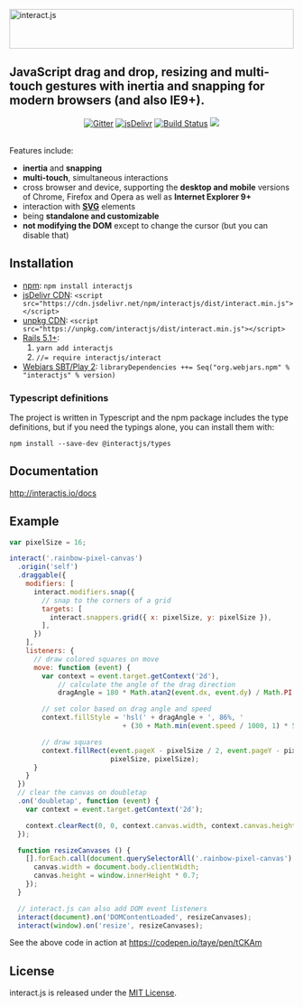 <a href="http://interactjs.io"><img alt="interact.js" src="https://c4d6f7d727e094887e93-4ea74b676357550bd514a6a5b344c625.ssl.cf2.rackcdn.com/ijs-solid.svg" height="70px" width="100%"></a>

<h2>
  JavaScript drag and drop, resizing and multi-touch gestures with inertia and snapping for modern browsers (and also IE9+).
</h2>

<div align="center">
<a href="https://gitter.im/taye/interact.js"><img src="https://badges.gitter.im/Join%20Chat.svg" alt="Gitter"></a>
<a href="https://www.jsdelivr.com/package/npm/interactjs"><img src="https://data.jsdelivr.com/v1/package/npm/interactjs/badge" alt="jsDelivr"></a>
<a href="https://travis-ci.org/taye/interact.js"><img src="https://travis-ci.org/taye/interact.js.svg?branch=master" alt="Build Status"></a>
<a href="https://codeclimate.com/github/taye/interact.js/test_coverage"><img src="https://api.codeclimate.com/v1/badges/0168aeaeed781a949088/test_coverage" /></a>
</div>
<br>

Features include:

 - **inertia** and **snapping**
 - **multi-touch**, simultaneous interactions
 - cross browser and device, supporting the **desktop and mobile** versions of
   Chrome, Firefox and Opera as well as **Internet Explorer 9+**
 - interaction with [**SVG**](http://interactjs.io/#use_in_svg_files) elements
 - being **standalone and customizable**
 - **not modifying the DOM** except to change the cursor (but you can disable
   that)

Installation
------------

* [npm](https://www.npmjs.org/): `npm install interactjs`
* [jsDelivr CDN](https://cdn.jsdelivr.net/npm/interactjs/): `<script src="https://cdn.jsdelivr.net/npm/interactjs/dist/interact.min.js"></script>`
* [unpkg CDN](https://unpkg.com/interactjs/): `<script src="https://unpkg.com/interactjs/dist/interact.min.js"></script>`
* [Rails 5.1+](https://rubyonrails.org/):
  1. `yarn add interactjs`
  2. `//= require interactjs/interact`
* [Webjars SBT/Play 2](https://www.webjars.org/): `libraryDependencies ++= Seq("org.webjars.npm" % "interactjs" % version)`

### Typescript definitions

The project is written in Typescript and the npm package includes the type
definitions, but if you need the typings alone, you can install them with:

```
npm install --save-dev @interactjs/types
```

Documentation
-------------

http://interactjs.io/docs

Example
-------

```javascript
var pixelSize = 16;

interact('.rainbow-pixel-canvas')
  .origin('self')
  .draggable({
    modifiers: [
      interact.modifiers.snap({
        // snap to the corners of a grid
        targets: [
          interact.snappers.grid({ x: pixelSize, y: pixelSize }),
        ],
      })
    ],
    listeners: {
      // draw colored squares on move
      move: function (event) {
        var context = event.target.getContext('2d'),
            // calculate the angle of the drag direction
            dragAngle = 180 * Math.atan2(event.dx, event.dy) / Math.PI;

        // set color based on drag angle and speed
        context.fillStyle = 'hsl(' + dragAngle + ', 86%, '
                            + (30 + Math.min(event.speed / 1000, 1) * 50) + '%)';

        // draw squares
        context.fillRect(event.pageX - pixelSize / 2, event.pageY - pixelSize / 2,
                         pixelSize, pixelSize);
      }
    }
  })
  // clear the canvas on doubletap
  .on('doubletap', function (event) {
    var context = event.target.getContext('2d');

    context.clearRect(0, 0, context.canvas.width, context.canvas.height);
  });

  function resizeCanvases () {
    [].forEach.call(document.querySelectorAll('.rainbow-pixel-canvas'), function (canvas) {
      canvas.width = document.body.clientWidth;
      canvas.height = window.innerHeight * 0.7;
    });
  }

  // interact.js can also add DOM event listeners
  interact(document).on('DOMContentLoaded', resizeCanvases);
  interact(window).on('resize', resizeCanvases);
```

See the above code in action at https://codepen.io/taye/pen/tCKAm

License
-------

interact.js is released under the [MIT License](http://taye.mit-license.org).

[ijs-twitter]: https://twitter.com/interactjs
[upcoming-changes]: https://github.com/taye/interact.js/blob/master/CHANGELOG.md#upcoming-changes
